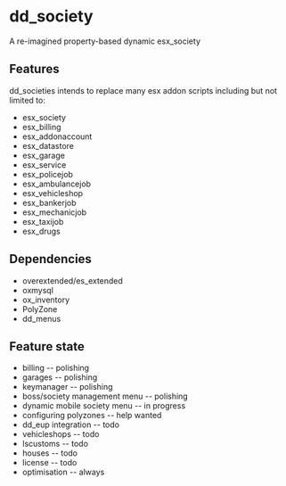 # dd_society

 A re-imagined property-based dynamic esx_society

## Features

dd_societies intends to replace many esx addon scripts including but not limited to:

- esx_society
- esx_billing
- esx_addonaccount
- esx_datastore
- esx_garage
- esx_service
- esx_policejob
- esx_ambulancejob
- esx_vehicleshop
- esx_bankerjob
- esx_mechanicjob
- esx_taxijob
- esx_drugs

## Dependencies

- overextended/es_extended
- oxmysql
- ox_inventory
- PolyZone
- dd_menus

## Feature state

- billing -- polishing
- garages -- polishing
- keymanager -- polishing
- boss/society management menu -- polishing
- dynamic mobile society menu -- in progress
- configuring polyzones -- help wanted
- dd_eup integration -- todo
- vehicleshops -- todo
- lscustoms -- todo
- houses -- todo
- license -- todo
- optimisation -- always
